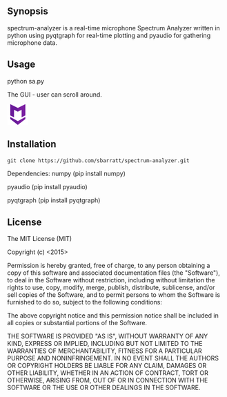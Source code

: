 ## Synopsis

spectrum-analyzer is a real-time microphone Spectrum Analyzer written in python using pyqtgraph for real-time plotting and pyaudio for gathering microphone data.

## Usage

python sa.py

The GUI - user can scroll around.

 ![screenshot of the program](https://github.com/adam-p/markdown-here/raw/master/src/common/images/icon48.png "Screenshot of the Program")

## Installation

```{r, engine='bash', count_lines}
git clone https://github.com/sbarratt/spectrum-analyzer.git
```

Dependencies:
numpy (pip install numpy)

pyaudio (pip install pyaudio)

pyqtgraph (pip install pyqtgraph)

## License

The MIT License (MIT)

Copyright (c) <2015> <Shane Barratt>

Permission is hereby granted, free of charge, to any person obtaining a copy
of this software and associated documentation files (the "Software"), to deal
in the Software without restriction, including without limitation the rights
to use, copy, modify, merge, publish, distribute, sublicense, and/or sell
copies of the Software, and to permit persons to whom the Software is
furnished to do so, subject to the following conditions:

The above copyright notice and this permission notice shall be included in
all copies or substantial portions of the Software.

THE SOFTWARE IS PROVIDED "AS IS", WITHOUT WARRANTY OF ANY KIND, EXPRESS OR
IMPLIED, INCLUDING BUT NOT LIMITED TO THE WARRANTIES OF MERCHANTABILITY,
FITNESS FOR A PARTICULAR PURPOSE AND NONINFRINGEMENT. IN NO EVENT SHALL THE
AUTHORS OR COPYRIGHT HOLDERS BE LIABLE FOR ANY CLAIM, DAMAGES OR OTHER
LIABILITY, WHETHER IN AN ACTION OF CONTRACT, TORT OR OTHERWISE, ARISING FROM,
OUT OF OR IN CONNECTION WITH THE SOFTWARE OR THE USE OR OTHER DEALINGS IN
THE SOFTWARE.